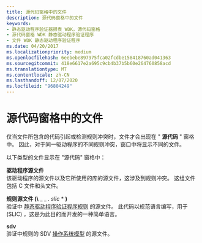 ```yaml
---
title: 源代码窗格中的文件
description: 源代码窗格中的文件
keywords:
- 静态驱动程序验证器报表 WDK，源代码窗格
- 源代码窗格 WDK 静态驱动程序验证程序
- 文件 WDK 静态驱动程序验证程序
ms.date: 04/20/2017
ms.localizationpriority: medium
ms.openlocfilehash: 6eebebe897975fca02fcdbe158418760ad041363
ms.sourcegitcommit: 418e6617e2a695c9cb4b37b5b60e264760858acd
ms.translationtype: MT
ms.contentlocale: zh-CN
ms.lasthandoff: 12/07/2020
ms.locfileid: "96804249"
---
```

# <a name="files-in-the-source-code-pane"></a>源代码窗格中的文件


仅当文件所包含的代码引起或检测规则冲突时，文件才会出现在 " **源代码** " 窗格中。 因此，对于同一驱动程序的不同规则冲突，窗口中将显示不同的文件。

以下类型的文件显示在 "源代码" 窗格中：

<span id="Driver_source_files"></span><span id="driver_source_files"></span><span id="DRIVER_SOURCE_FILES"></span>**驱动程序源文件**  
该驱动程序的源文件以及它所使用的库的源文件，这涉及到规则冲突。 这组文件包括 C 文件和头文件。

<span id="rule_source_file___________________.slic__"></span><span id="RULE_SOURCE_FILE___________________.SLIC__"></span>**规则源文件 (\\** _ _ *. slic* *  **)**  
验证中 [静态驱动程序验证程序规则](static-driver-verifier-rule.md) 的源文件。 此代码以规范语言编写，用于 (SLIC) ，这是为此目的而开发的一种简单语言。

<span id="sdv-harness.c_"></span><span id="SDV-HARNESS.C_"></span>**sdv**   
验证中规则的 SDV [操作系统模型](operating-system-model.md) 的源文件。

 

 






